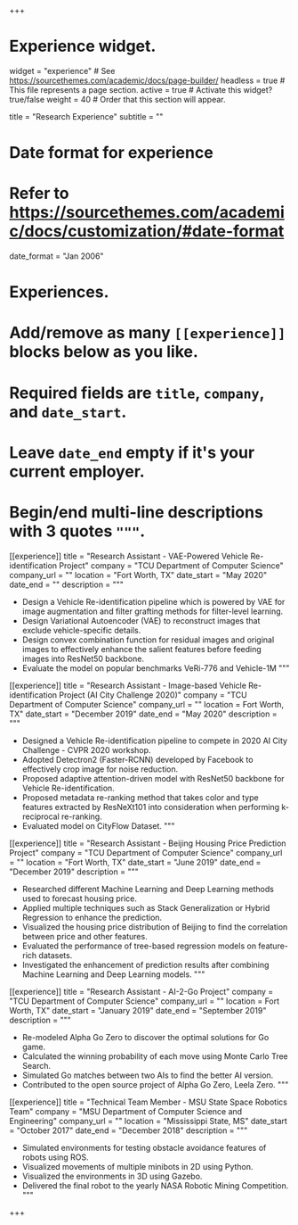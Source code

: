 +++
# Experience widget.
widget = "experience"  # See https://sourcethemes.com/academic/docs/page-builder/
headless = true  # This file represents a page section.
active = true  # Activate this widget? true/false
weight = 40  # Order that this section will appear.

title = "Research Experience"
subtitle = ""

# Date format for experience
#   Refer to https://sourcethemes.com/academic/docs/customization/#date-format
date_format = "Jan 2006"

# Experiences.
#   Add/remove as many `[[experience]]` blocks below as you like.
#   Required fields are `title`, `company`, and `date_start`.
#   Leave `date_end` empty if it's your current employer.
#   Begin/end multi-line descriptions with 3 quotes `"""`.
[[experience]]
  title = "Research Assistant - VAE-Powered Vehicle Re-identification Project"
  company = "TCU Department of Computer Science"
  company_url = ""
  location = "Fort Worth, TX"
  date_start = "May 2020"
  date_end = ""
  description = """
  * Design a Vehicle Re-identification pipeline which is powered by VAE for image augmentation and filter grafting methods
for filter-level learning.
  * Design Variational Autoencoder (VAE) to reconstruct images that exclude vehicle-specific details.
  * Design convex combination function for residual images and original images to effectively enhance the salient features
before feeding images into ResNet50 backbone.
  * Evaluate the model on popular benchmarks VeRi-776 and Vehicle-1M
  """

[[experience]]
  title = "Research Assistant - Image-based Vehicle Re-identification Project (AI City Challenge 2020)"
  company = "TCU Department of Computer Science"
  company_url = ""
  location = Fort Worth, TX"
  date_start = "December 2019"
  date_end = "May 2020"
  description = """
  * Designed a Vehicle Re-identification pipeline to compete in 2020 AI City Challenge - CVPR 2020 workshop.
  * Adopted Detectron2 (Faster-RCNN) developed by Facebook to effectively crop image for noise reduction.
  * Proposed adaptive attention-driven model with ResNet50 backbone for Vehicle Re-identification.
  * Proposed metadata re-ranking method that takes color and type features extracted by ResNeXt101 into consideration when performing k-reciprocal re-ranking.
  * Evaluated model on CityFlow Dataset.
  """
  
 [[experience]]
  title = "Research Assistant - Beijing Housing Price Prediction Project"
  company = "TCU Department of Computer Science"
  company_url = ""
  location = "Fort Worth, TX"
  date_start = "June 2019"
  date_end = "December 2019"
  description = """
  * Researched different Machine Learning and Deep Learning methods used to forecast housing price.
  * Applied multiple techniques such as Stack Generalization or Hybrid Regression to enhance the prediction.
  * Visualized the housing price distribution of Beijing to find the correlation between price and other features.
  * Evaluated the performance of tree-based regression models on feature-rich datasets.
  * Investigated the enhancement of prediction results after combining Machine Learning and Deep Learning models.
  """
  
  [[experience]]
  title = "Research Assistant - AI-2-Go Project"
  company = "TCU Department of Computer Science"
  company_url = ""
  location = Fort Worth, TX"
  date_start = "January 2019"
  date_end = "September 2019"
  description = """
  * Re-modeled Alpha Go Zero to discover the optimal solutions for Go game.
  * Calculated the winning probability of each move using Monte Carlo Tree Search.
  * Simulated Go matches between two AIs to find the better AI version.
  * Contributed to the open source project of Alpha Go Zero, Leela Zero.
  """
  
  [[experience]]
  title = "Technical Team Member - MSU State Space Robotics Team"
  company = "MSU Department of Computer Science and Engineering"
  company_url = ""
  location = "Mississippi State, MS"
  date_start = "October 2017"
  date_end = "December 2018"
  description = """
  * Simulated environments for testing obstacle avoidance features of robots using ROS.
  * Visualized movements of multiple minibots in 2D using Python.
  * Visualized the environments in 3D using Gazebo.
  * Delivered the final robot to the yearly NASA Robotic Mining Competition.
  """

+++
